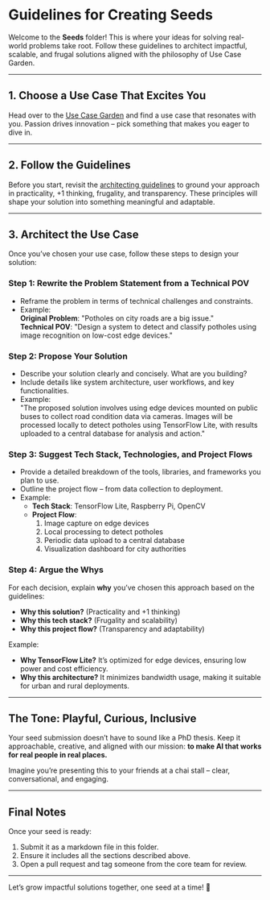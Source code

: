 # Guidelines for Creating Seeds  

Welcome to the **Seeds** folder! This is where your ideas for solving real-world problems take root. Follow these guidelines to architect impactful, scalable, and frugal solutions aligned with the philosophy of Use Case Garden.

---

## **1. Choose a Use Case That Excites You**  
Head over to the [Use Case Garden](https://pplus.ai/usecasegarden) and find a use case that resonates with you. Passion drives innovation – pick something that makes you eager to dive in.

---

## **2. Follow the Guidelines**  
Before you start, revisit the [architecting guidelines](../README.md) to ground your approach in practicality, +1 thinking, frugality, and transparency. These principles will shape your solution into something meaningful and adaptable.

---

## **3. Architect the Use Case**  
Once you’ve chosen your use case, follow these steps to design your solution:  

### **Step 1: Rewrite the Problem Statement from a Technical POV**  
- Reframe the problem in terms of technical challenges and constraints.  
- Example:  
   **Original Problem**: "Potholes on city roads are a big issue."  
   **Technical POV**: "Design a system to detect and classify potholes using image recognition on low-cost edge devices."  

### **Step 2: Propose Your Solution**  
- Describe your solution clearly and concisely. What are you building?  
- Include details like system architecture, user workflows, and key functionalities.  
- Example:  
   "The proposed solution involves using edge devices mounted on public buses to collect road condition data via cameras. Images will be processed locally to detect potholes using TensorFlow Lite, with results uploaded to a central database for analysis and action."

### **Step 3: Suggest Tech Stack, Technologies, and Project Flows**  
- Provide a detailed breakdown of the tools, libraries, and frameworks you plan to use.  
- Outline the project flow – from data collection to deployment.  
- Example:  
   - **Tech Stack**: TensorFlow Lite, Raspberry Pi, OpenCV  
   - **Project Flow**:  
     1. Image capture on edge devices  
     2. Local processing to detect potholes  
     3. Periodic data upload to a central database  
     4. Visualization dashboard for city authorities  

### **Step 4: Argue the Whys**  
For each decision, explain **why** you’ve chosen this approach based on the guidelines:  
- **Why this solution?** (Practicality and +1 thinking)  
- **Why this tech stack?** (Frugality and scalability)  
- **Why this project flow?** (Transparency and adaptability)  

Example:  
- **Why TensorFlow Lite?** It’s optimized for edge devices, ensuring low power and cost efficiency.  
- **Why this architecture?** It minimizes bandwidth usage, making it suitable for urban and rural deployments.  

---

## **The Tone: Playful, Curious, Inclusive**  
Your seed submission doesn’t have to sound like a PhD thesis. Keep it approachable, creative, and aligned with our mission: **to make AI that works for real people in real places.**

Imagine you’re presenting this to your friends at a chai stall – clear, conversational, and engaging.  

---

## **Final Notes**  
Once your seed is ready:  
1. Submit it as a markdown file in this folder.  
2. Ensure it includes all the sections described above.  
3. Open a pull request and tag someone from the core team for review.  

---

Let’s grow impactful solutions together, one seed at a time! 🌱
